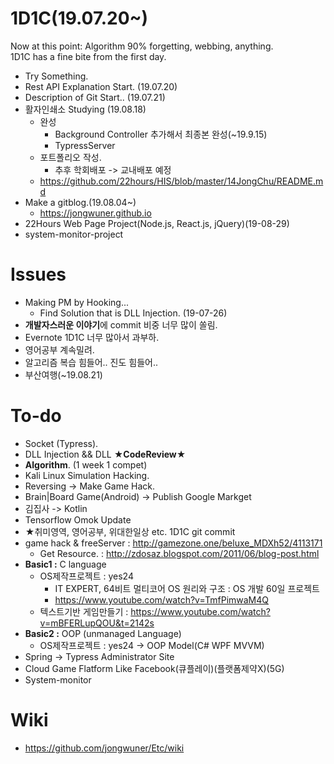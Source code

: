 # 1D1C(19.07.20~)

Now at this point: Algorithm 90% forgetting, webbing, anything. <br>
1D1C has a fine bite from the first day.<br>
- Try Something.
- Rest API Explanation Start. (19.07.20)
- Description of Git Start.. (19.07.21)
- 활자인쇄소 Studying (19.08.18)
  - 완성
    - Background Controller 추가해서 최종본 완성(~19.9.15)
    - TypressServer 
  - 포트폴리오 작성.
    - 추후 학회배포 -> 교내배포 예정
  - https://github.com/22hours/HIS/blob/master/14JongChu/README.md
- Make a gitblog.(19.08.04~)
  - https://jongwuner.github.io
- 22Hours Web Page Project(Node.js, React.js, jQuery)(19-08-29)
- system-monitor-project

# Issues
- Making PM by Hooking...<br>
   - Find Solution that is DLL Injection. (19-07-26)
- **개발자스러운 이야기**에 commit 비중 너무 많이 쏠림.
- Evernote 1D1C 너무 많아서 과부하. 
- 영어공부 계속밀려.
- 알고리즘 복습 힘들어.. 진도 힘들어..
- 부산여행(~19.08.21)

# To-do
- Socket (Typress).
- DLL Injection && DLL **★CodeReview★**
- **Algorithm**. (1 week 1 compet)
- Kali Linux Simulation Hacking.
- Reversing -> Make Game Hack.
- Brain|Board Game(Android) -> Publish Google Markget
- 김집사 -> Kotlin
- Tensorflow Omok Update
- ★취미영역, 영어공부, 위대한일상 etc. 1D1C git commit
- game hack & freeServer : http://gamezone.one/beluxe_MDXh52/4113171
  - Get Resource. : http://zdosaz.blogspot.com/2011/06/blog-post.html  
- **Basic1 :** C language 
  - OS제작프로젝트 : yes24
    - IT EXPERT, 64비트 멀티코어 OS 원리와 구조 : OS 개발 60일 프로젝트
    - https://www.youtube.com/watch?v=TmfPimwaM4Q
  - 텍스트기반 게임만들기 : https://www.youtube.com/watch?v=mBFERLupQOU&t=2142s
- **Basic2 :** OOP (unmanaged Language)
  - OS제작프로젝트 : yes24
-> OOP Model(C# WPF MVVM) 
- Spring -> Typress Administrator Site
- Cloud Game Flatform Like Facebook(큐플레이)(플랫폼제약X)(5G)
- System-monitor

# Wiki
- https://github.com/jongwuner/Etc/wiki
